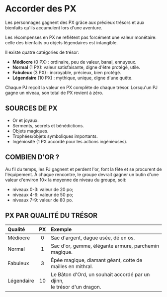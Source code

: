 # Accorder des PX 

Les personnages gagnent des PX grâce aux précieux trésors et aux bienfaits qu'ils accumulent lors d'une aventure.

Les récompenses en PX ne reflètent pas forcément une valeur monétaire: celle des bienfaits ou objets légendaires est intangible.

Il existe quatre catégories de trésor:

- **Médiocre** (0 PX) : ordinaire, peu de valeur, banal, ennuyeux.
- **Normal** (1 PX): valeur satisfaisante, digne d'être protégé, utile.
- **Fabuleux** (3 PX) : incroyable, précieux, bien protégé.
- **Légendaire** (10 PX) : mythique, unique, digne d'une quête.

Chaque PJ reçoit la valeur en PX complète de chaque trésor. Lorsqu'un PJ gagne un niveau, son total de PX revient à zéro.

## SOURCES DE PX

- Or et joyaux.
- Serments, secrets et bénédictions.
- Objets magiques.
- Trophées/objets symboliques importants.
- Ingéniosité (1 PX accordé pour les actions ingénieuses).


## COMBIEN D'OR ?

Au fil du temps, les PJ gagnent et perdent l'or, font la fête et se procurent de l'équipement.
À chaque rencontre, le groupe devrait gagner un butin d'une valeur d'environ $10 \times$ la moyenne de niveau du groupe, soit:

- niveaux 0-3: valeur de 20 po;
- niveaux 4-6: valeur de 50 po;
- niveaux 7-9: valeur de 80 po.


## PX PAR QUALITÉ DU TRÉSOR

| Qualité | PX | Exemple |
| :-- | :--: | :-- |
| Médiocre | 0 | Sac d'argent, dague usée, dé en os. |
| Normal | 1 | Sac d'or, gemme, élégante armure, parchemin magique. |
| Fabuleux | 3 | Épée magique, diamant géant, cotte de mailles en mithral. |
| Légendaire | 10 | Le Bâton d'Ord, un souhait accordé par un djinn, <br> le trésor d'un dragon. |